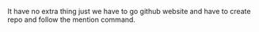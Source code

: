 It have no extra thing just we have to go github website and have to create repo and follow the mention command.
